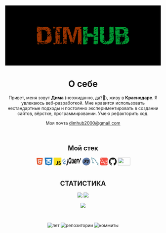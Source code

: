 <p align="center">
 
</p align="center">
<img src="https://github.com/dimitriy2000/dimitriy2000/blob/main/img/DIMHUB.png" alt="DIMHUB">
<h1 align="center">О себе</h1>
<p align="center">Привет, меня зовут <b>Дима</b> (неожиданно, да?🤨), живу в <b>Краснодаре</b>. Я увлекаюсь веб-разработкой. Мне нравится использовать нестандартные подходы и постоянно экспериментировать в создании сайтов, вёрстке, программировании. Умею рефакторить код.
<p align="center">Моя почта <a href= "mailto:dimhub2000@gmail.com">dimhub2000@gmail.com</a></p>
<br>
 
<h2 align="center">Мой стек</h2>
<div align="center"> 
<img src="https://github.com/dimitriy2000/dimitriy2000/blob/main/img/html5.svg" align="center" width="25" height="25">
<img src="https://github.com/dimitriy2000/dimitriy2000/blob/main/img/css3.svg" align="center" width="25" height="25">
  <img src="https://github.com/dimitriy2000/dimitriy2000/blob/main/img/js.svg" align="center" width="25" height="25">
  <img src="https://github.com/dimitriy2000/dimitriy2000/blob/main/img/jquery.svg" align="center" width="60" height="25">
  <img src="https://github.com/dimitriy2000/dimitriy2000/blob/main/img/php.svg" align="center" width="25" height="25">
  <img src="https://github.com/dimitriy2000/dimitriy2000/blob/main/img/mysql.svg" align="center" width="25" height="25">
  <img src="https://github.com/dimitriy2000/dimitriy2000/blob/main/img/laravel.svg" align="center" width="25" height="25">
  <img src="https://github.com/dimitriy2000/dimitriy2000/blob/main/img/github.svg" align="center" width="25" height="25">
  <img src="https://img.shields.io/badge/-Git-white?style=flat-square&logo=git" align="center" width="40" height="25">
</div>
<br>
<h2 align="center">СТАТИСТИКА</h2>
<p align = "center">
  <img  src = "https://github-readme-stats.vercel.app/api?username=dimitriy2000&show_icons=true&theme=radical&line_height=27&locale=ru&include_all_commits=true">
  <img src = "https://github-readme-stats.vercel.app/api/top-langs/?username=dimitriy2000&theme=radical&count_private=true&custom_title=Часто используемые языки">
</p>
<p align = "center">
 <img  src="https://github-readme-streak-stats.herokuapp.com/?user=dimitriy2000&show_icons=true&locale=en&layout=compact&theme=radical&line_height=0&count_private=true">
</p> 
<br>
<p align="center">
 <!--<img src="https://badges.pufler.dev/visits/dimitriy2000/dimitriy2000" alt="Посещение репозитория"> -->
 <img src="https://badges.pufler.dev/years/dimitriy2000" alt="лет">
 <img src="https://badges.pufler.dev/repos/dimitriy2000" alt="репозитории">
 <img src="https://badges.pufler.dev/commits/yearly/dimitriy2000" alt="коммиты">
</p>
